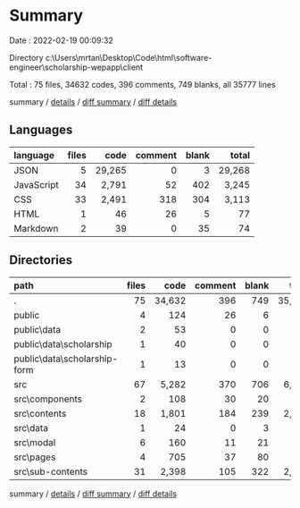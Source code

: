 # Summary

Date : 2022-02-19 00:09:32

Directory c:\Users\mrtan\Desktop\Code\html\software-engineer\scholarship-wepapp\client

Total : 75 files,  34632 codes, 396 comments, 749 blanks, all 35777 lines

summary / [details](details.md) / [diff summary](diff.md) / [diff details](diff-details.md)

## Languages
| language | files | code | comment | blank | total |
| :--- | ---: | ---: | ---: | ---: | ---: |
| JSON | 5 | 29,265 | 0 | 3 | 29,268 |
| JavaScript | 34 | 2,791 | 52 | 402 | 3,245 |
| CSS | 33 | 2,491 | 318 | 304 | 3,113 |
| HTML | 1 | 46 | 26 | 5 | 77 |
| Markdown | 2 | 39 | 0 | 35 | 74 |

## Directories
| path | files | code | comment | blank | total |
| :--- | ---: | ---: | ---: | ---: | ---: |
| . | 75 | 34,632 | 396 | 749 | 35,777 |
| public | 4 | 124 | 26 | 6 | 156 |
| public\data | 2 | 53 | 0 | 0 | 53 |
| public\data\scholarship | 1 | 40 | 0 | 0 | 40 |
| public\data\scholarship-form | 1 | 13 | 0 | 0 | 13 |
| src | 67 | 5,282 | 370 | 706 | 6,358 |
| src\components | 2 | 108 | 30 | 20 | 158 |
| src\contents | 18 | 1,801 | 184 | 239 | 2,224 |
| src\data | 1 | 24 | 0 | 3 | 27 |
| src\modal | 6 | 160 | 11 | 21 | 192 |
| src\pages | 4 | 705 | 37 | 80 | 822 |
| src\sub-contents | 31 | 2,398 | 105 | 322 | 2,825 |

summary / [details](details.md) / [diff summary](diff.md) / [diff details](diff-details.md)